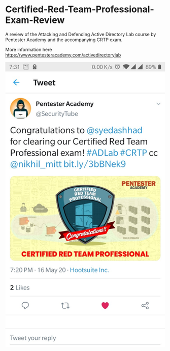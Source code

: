 # Certified-Red-Team-Professional-Exam-Review
A review of the Attacking and Defending Active Directory Lab course by Pentester Academy and the accompanying CRTP exam.

More information here https://www.pentesteracademy.com/activedirectorylab

![alt text](https://github.com/ashhad/Certified-Red-Team-Professional-Exam-Review/blob/master/CRTP_twitter.jpg)
